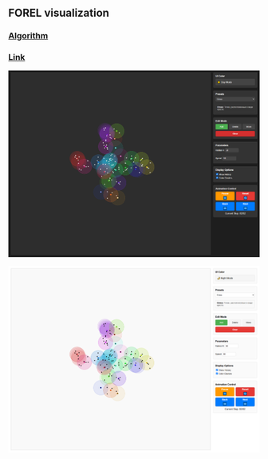 ## FOREL visualization

### [Algorithm](https://ru.wikipedia.org/wiki/Алгоритмы_семейства_FOREL)

### [Link](https://igorwalther.github.io/forel.github.io/)

![Night mode](./resources/readme_night_mode.png)

![Day mode](./resources/readme_day_mode.png)
